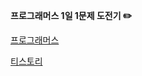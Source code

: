 **프로그래머스 1일 1문제 도전기 :pencil2:**

[프로그래머스](https://programmers.co.kr/learn/challenges)

[티스토리](https://wylee.tistory.com/category/%EC%BD%94%EB%94%A9/%ED%94%84%EB%A1%9C%EA%B7%B8%EB%9E%98%EB%A8%B8%EC%8A%A4)
